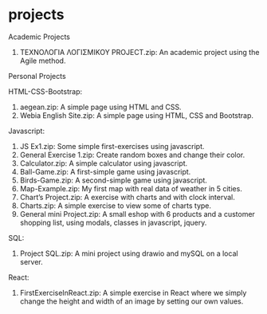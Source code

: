 # projects
Academic Projects

1. ΤΕΧΝΟΛΟΓΙΑ ΛΟΓΙΣΜΙΚΟΥ PROJECT.zip: An academic project using the Agile method.

Personal Projects

HTML-CSS-Bootstrap:
1. aegean.zip: A simple page using HTML and CSS.
2. Webia English Site.zip: A simple page using HTML, CSS and Bootstrap.

Javascript:
1. JS Ex1.zip: Some simple first-exercises using javascript.
2. General Exercise 1.zip: Create random boxes and change their color.
3. Calculator.zip: A simple calculator using javascript.
4. Ball-Game.zip: A first-simple game using javascript.
5. Birds-Game.zip: A second-simple game using javascript.
6. Map-Example.zip: My first map with real data of weather in 5 cities.
7. Chart’s Project.zip: A exercise with charts and with clock interval.
8. Charts.zip: A simple exercise to view some of charts type.
9. General mini Project.zip: Α small eshop with 6 products and a customer shopping list, using modals, classes in javascript, jquery.

SQL:
1. Project SQL.zip: A mini project using drawio and mySQL on a local server.

React:
1. FirstExerciseInReact.zip: A simple exercise in React where we simply change the height and width of an image by setting our own values.


